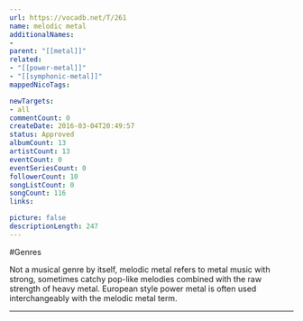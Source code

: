 ```yaml
---
url: https://vocadb.net/T/261
name: melodic metal
additionalNames: 
- 
parent: "[[metal]]"
related:
- "[[power-metal]]"
- "[[symphonic-metal]]"
mappedNicoTags:

newTargets:
- all
commentCount: 0
createDate: 2016-03-04T20:49:57
status: Approved
albumCount: 13
artistCount: 13
eventCount: 0
eventSeriesCount: 0
followerCount: 10
songListCount: 0
songCount: 116
links: 

picture: false
descriptionLength: 247
---
```


#Genres

Not a musical genre by itself, melodic metal refers to metal music with strong, sometimes catchy pop-like melodies combined with the raw strength of heavy metal. European style power metal is often used interchangeably with the melodic metal term.

---

